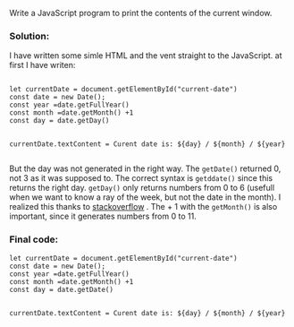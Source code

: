 Write a JavaScript program to print the contents of the current window.

### Solution:
I have written some simle HTML and the vent straight to the JavaScript. at first I have writen: 

```

let currentDate = document.getElementById("current-date")
const date = new Date();
const year =date.getFullYear()
const month =date.getMonth() +1 
const day = date.getDay()


currentDate.textContent = Curent date is: ${day} / ${month} / ${year}


```

But the day was not generated in the right way. The `getDate()` returned 0, not 3 as it was supposed to. The correct syntax is `getddate()` since this returns the right day. `getDay()` only returns numbers from 0 to 6 (usefull when we want to know a ray of the week, but not the date in the month). I realized this thanks to [stackoverflow](https://stackoverflow.com/questions/1531093/how-do-i-get-the-current-date-in-javascript#:~:text=Use%20new%20Date()%20to,the%20current%20date%20and%20time.&text=This%20will%20give%20you%20today's,to%20whatever%20format%20you%20wish.) .
The + 1 with the `getMonth()` is also important, since it generates numbers from 0 to 11.

### Final code:

```
let currentDate = document.getElementById("current-date")
const date = new Date();
const year =date.getFullYear()
const month =date.getMonth() +1 
const day = date.getDate()


currentDate.textContent = Curent date is: ${day} / ${month} / ${year}

```
